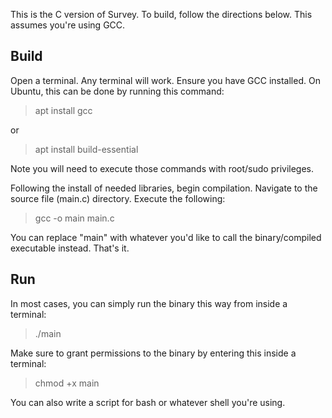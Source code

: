This is the C version of Survey. To build, follow the directions below. This assumes you're using GCC.

## Build

Open a terminal. Any terminal will work. Ensure you have GCC installed. On Ubuntu, this can be done by running this command:

> apt install gcc

or

> apt install build-essential

Note you will need to execute those commands with root/sudo privileges.

Following the install of needed libraries, begin compilation. Navigate to the source file (main.c) directory. Execute the following:

> gcc -o main main.c

You can replace "main" with whatever you'd like to call the binary/compiled executable instead. That's it.

## Run

In most cases, you can simply run the binary this way from inside a terminal:

> ./main

Make sure to grant permissions to the binary by entering this inside a terminal:

> chmod +x main

You can also write a script for bash or whatever shell you're using.
